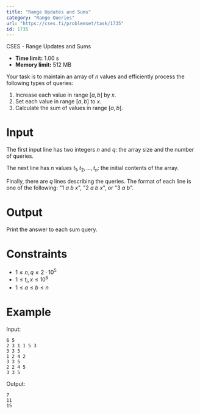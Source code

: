 ```yaml
---
title: "Range Updates and Sums"
category: "Range Queries"
url: "https://cses.fi/problemset/task/1735"
id: 1735
---
```


CSES - Range Updates and Sums

  * **Time limit:** 1.00 s
  * **Memory limit:** 512 MB

Your task is to maintain an array of $n$ values and efficiently process the
following types of queries:

  1. Increase each value in range $[a,b]$ by $x$.
  2. Set each value in range $[a,b]$ to $x$.
  3. Calculate the sum of values in range $[a,b]$.

# Input

The first input line has two integers $n$ and $q$: the array size and the
number of queries.

The next line has $n$ values $t_1,t_2,\dots,t_n$: the initial contents of the
array.

Finally, there are $q$ lines describing the queries. The format of each line
is one of the following: "1 $a$ $b$ $x$", "2 $a$ $b$ $x$", or "3 $a$ $b$".

# Output

Print the answer to each sum query.

# Constraints

  * $1 \le n, q \le 2 \cdot 10^5$
  * $1 \le t_i, x \le 10^6$
  * $1 \le a \le b \le n$

# Example

Input:

    
    
    6 5
    2 3 1 1 5 3
    3 3 5
    1 2 4 2
    3 3 5
    2 2 4 5
    3 3 5
    

Output:

    
    
    7
    11
    15
    


